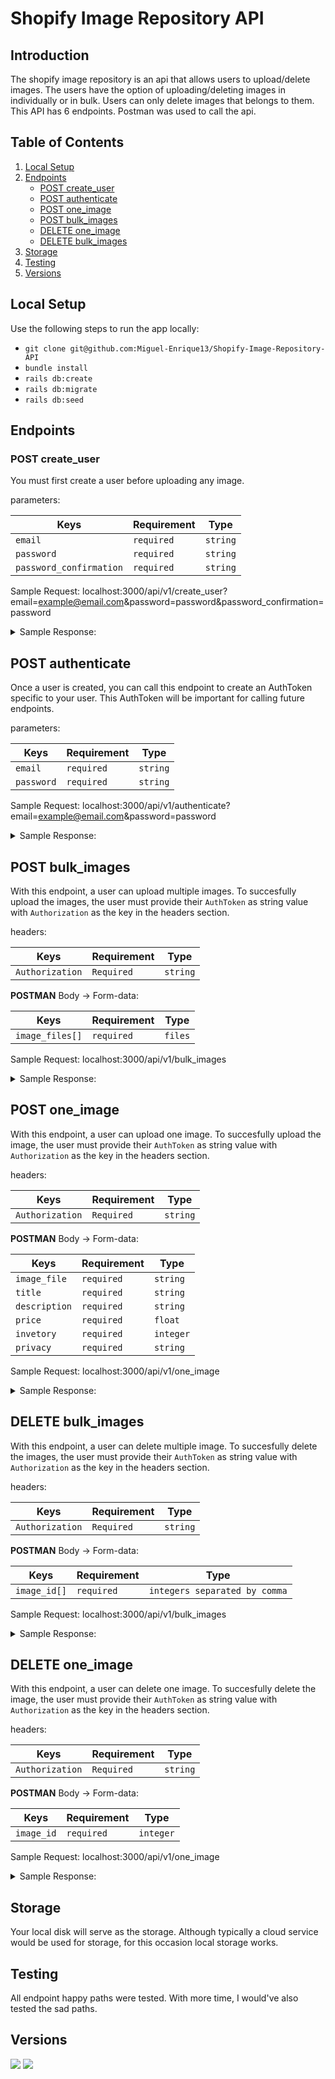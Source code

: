 # Shopify Image Repository API

## Introduction

The shopify image repository is an api that allows users to upload/delete images. The users have the option of uploading/deleting images in individually or in bulk. Users can only delete images that belongs to them. This API has 6 endpoints. Postman was used to call the api. 

## Table of Contents
1. [Local Setup](#local-setup)
1. [Endpoints](#endpoints)
    - [POST create_user](#post-create-user)
    - [POST authenticate](#post-authenticate)
    - [POST one_image](#post-one-image)
    - [POST bulk_images](#post-bulk-images)
    - [DELETE one_image](#delete-one-image)
    - [DELETE bulk_images](#delete-bulk-images)
1. [Storage](#storage)
1. [Testing](#testing)
1. [Versions](#versions)

## Local Setup
Use the following steps to run the app locally: 
* `git clone git@github.com:Miguel-Enrique13/Shopify-Image-Repository-API`
* `bundle install`
* `rails db:create`
* `rails db:migrate`
* `rails db:seed`

## Endpoints

### POST create_user

You must first create a user before uploading any image.

parameters: 

| Keys  |  Requirement | Type  |
|---|---|---|
|`email`|`required`|`string`|
|`password`|`required`|`string`|
|`password_confirmation`|`required`|`string`|

Sample Request: localhost:3000/api/v1/create_user?email=example@email.com&password=password&password_confirmation=password

<details>
  <summary> Sample Response: </summary>
  
  ```
  {
    "message": "User created successfully"
}
```
</details>

## POST authenticate

Once a user is created, you can call this endpoint to create an AuthToken specific to your user. This AuthToken will be important for calling future endpoints.

parameters: 

| Keys  |  Requirement | Type  |
|---|---|---|
|`email`|`required`|`string`|
|`password`|`required`|`string`|

Sample Request: localhost:3000/api/v1/authenticate?email=example@email.com&password=password


<details>
  <summary> Sample Response: </summary>
  
  ```
  {
     "auth_token": "eyJhbGciOiJIUzI1NiJ9.eyJ1c2VyX2lkIjoxLCJleHAiOjE2MTEwMTIzNDh9.ESAybXEYVyiUkPM4hbDsD-ZUuVGd4GErkoTVUwCGpkw"
}
```
</details>

## POST bulk_images

With this endpoint, a user can upload multiple images. To succesfully upload the images, the user must provide their `AuthToken` as string value with `Authorization` as the key in the headers section.    

headers:

| Keys  |  Requirement | Type  |
|---|---|---|
|`Authorization`|`Required`|`string`|

**POSTMAN** Body -> Form-data: 

| Keys  |  Requirement | Type  |
|---|---|---|
|`image_files[]`|`required`|`files`|

Sample Request: localhost:3000/api/v1/bulk_images

<details>
  <summary> Sample Response: </summary>
  
  ```
{
    "data": [
        {
            "id": "1",
            "type": "image",
            "attributes": {
                "id": 1,
                "title": "---",
                "description": "---",
                "price": 0.0,
                "privacy": "private",
                "inventory": 0
            },
            "relationships": {
                "user": {
                    "data": {
                        "id": "1",
                        "type": "user"
                    }
                }
            }
        },
        {
            "id": "2",
            "type": "image",
            "attributes": {
                "id": 2,
                "title": "---",
                "description": "---",
                "price": 0.0,
                "privacy": "private",
                "inventory": 0
            },
            "relationships": {
                "user": {
                    "data": {
                        "id": "1",
                        "type": "user"
                    }
                }
            }
        }
    ]
}
```
</details>

## POST one_image
With this endpoint, a user can upload one image. To succesfully upload the image, the user must provide their `AuthToken` as string value with `Authorization` as the key in the headers section.

headers:

| Keys  |  Requirement | Type  |
|---|---|---|
|`Authorization`|`Required`|`string`|

**POSTMAN** Body -> Form-data: 

| Keys  |  Requirement | Type  |
|---|---|---|
|`image_file`|`required`|`string`|
|`title`|`required`|`string`|
|`description`|`required`|`string`|
|`price`|`required`|`float`|
|`invetory`|`required`|`integer`|
|`privacy`|`required`|`string`|

Sample Request: localhost:3000/api/v1/one_image

<details>
  <summary> Sample Response: </summary>
  
  ```
{
    "data": {
        "id": "3",
        "type": "image",
        "attributes": {
            "id": 3,
            "title": "Image title",
            "description": "Image description",
            "price": 1.0,
            "privacy": "private",
            "inventory": 6
        },
        "relationships": {
            "user": {
                "data": {
                    "id": "1",
                    "type": "user"
                }
            }
        }
    }
}
```
</details>

## DELETE bulk_images

With this endpoint, a user can delete multiple image. To succesfully delete the images, the user must provide their `AuthToken` as string value with `Authorization` as the key in the headers section.

headers:

| Keys  |  Requirement | Type  |
|---|---|---|
|`Authorization`|`Required`|`string`|

**POSTMAN** Body -> Form-data: 

| Keys  |  Requirement | Type  |
|---|---|---|
|`image_id[]`|`required`|`integers separated by comma`|

Sample Request: localhost:3000/api/v1/bulk_images

<details>
  <summary> Sample Response: </summary>
  
  ```
{
    "message": "All authorized images have been deleted"
}
```
</details>

## DELETE one_image


With this endpoint, a user can delete one image. To succesfully delete the image, the user must provide their `AuthToken` as string value with `Authorization` as the key in the headers section.

headers:

| Keys  |  Requirement | Type  |
|---|---|---|
|`Authorization`|`Required`|`string`|

**POSTMAN** Body -> Form-data: 

| Keys  |  Requirement | Type  |
|---|---|---|
|`image_id`|`required`|`integer`|

Sample Request: localhost:3000/api/v1/one_image

<details>
  <summary> Sample Response: </summary>
  
  ```
{
    "message": "Image deleted"
}
```
</details>

## Storage
Your local disk will serve as the storage. Although typically a cloud service would be used for storage, for this occasion local storage works.

## Testing
All endpoint happy paths were tested. With more time, I would've also tested the sad paths. 

## Versions

![](https://img.shields.io/badge/Rails-5.2.4.3-informational?style=flat&logo=<LOGO_NAME>&logoColor=white&color=2bbc8a)
![](https://img.shields.io/badge/Ruby-2.5.3-informational?style=flat&logo=<LOGO_NAME>&logoColor=white&color=2bbc8a)













  
